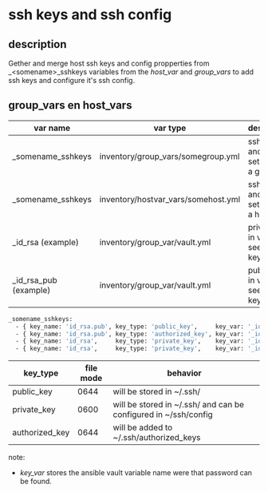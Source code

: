 # ssh keys and ssh config

## description

Gether and merge host ssh keys and config propperties from  _\<somename\>_sshkeys variables from the *host_var* and *group_vars* to add ssh keys and configure it's ssh config.

## group_vars en host_vars

| var name              | var type                            | description                              |
|-----------------------|-------------------------------------|------------------------------------------|
| _somename_sshkeys     | inventory/group_vars/somegroup.yml  | ssh keys and config settings for a group |
| _somename_sshkeys     | inventory/hostvar_vars/somehost.yml | ssh keys and config settings for a host  |
| _id_rsa (example)     | inventory/group_var/vault.yml       | private key in vault, see below key_var  |
| _id_rsa_pub (example) |inventory/group_var/vault.yml        | pubic key in vault, see below key_var    |


```bash
_somename_sshkeys:
  - { key_name: 'id_rsa.pub', key_type: 'public_key',     key_var: '_id_rsa_pub', owner: 'tedsluis',  group: 'tedsluis' }
  - { key_name: 'id_rsa.pub', key_type: 'authorized_key', key_var: '_id_rsa_pub', owner: 'tedsluis',  group: 'tedsluis' }
  - { key_name: 'id_rsa',     key_type: 'private_key',    key_var: '_id_rsa',     owner: 'tedsluis',  group: 'tedsluis', ssh_user: '*',        ssh_hostname: 'git.bachstraat20.duckdns.org' }
  - { key_name: 'id_rsa',     key_type: 'private_key',    key_var: '_id_rsa',     owner: 'tedsluis',  group: 'tedsluis', ssh_user: 'tedsluis', ssh_hostname: 'github.com' }
```


| key_type      | file mode | behavior                                                        |
|---------------|-----------|-----------------------------------------------------------------|
| public_key    | 0644      | will be stored in ~/.ssh/                                       |
| private_key   | 0600      | will be stored in ~/.ssh/ and can be configured in ~/ssh/config |
|authorized_key | 0644      | will be added to ~/.ssh/authorized_keys                         |

note: 

* *key_var* stores the ansible vault variable name were that password can be found.


